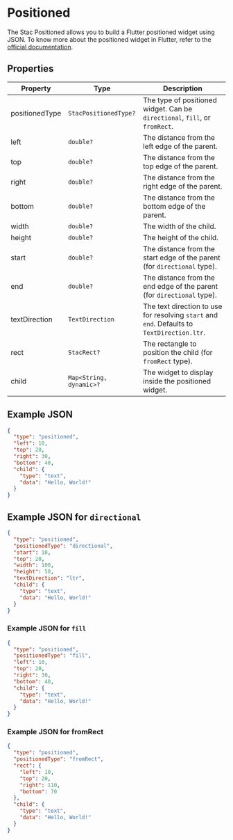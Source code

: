 # Positioned

The Stac Positioned allows you to build a Flutter positioned widget using JSON.
To know more about the positioned widget in Flutter, refer to the [official documentation](https://api.flutter.dev/flutter/widgets/Positioned-class.html).

## Properties

| Property       | Type                    | Description                                                                                 |
|----------------|-------------------------|---------------------------------------------------------------------------------------------|
| positionedType | `StacPositionedType?`  | The type of positioned widget. Can be `directional`, `fill`, or `fromRect`.                 |
| left           | `double?`               | The distance from the left edge of the parent.                                              |
| top            | `double?`               | The distance from the top edge of the parent.                                               |
| right          | `double?`               | The distance from the right edge of the parent.                                             |
| bottom         | `double?`               | The distance from the bottom edge of the parent.                                            |
| width          | `double?`               | The width of the child.                                                                     |
| height         | `double?`               | The height of the child.                                                                    |
| start          | `double?`               | The distance from the start edge of the parent (for `directional` type).                    |
| end            | `double?`               | The distance from the end edge of the parent (for `directional` type).                      |
| textDirection  | `TextDirection`         | The text direction to use for resolving `start` and `end`. Defaults to `TextDirection.ltr`. |
| rect           | `StacRect?`            | The rectangle to position the child (for `fromRect` type).                                  |
| child          | `Map<String, dynamic>?` | The widget to display inside the positioned widget.                                         |

## Example JSON

```json
{
  "type": "positioned",
  "left": 10,
  "top": 20,
  "right": 30,
  "bottom": 40,
  "child": {
    "type": "text",
    "data": "Hello, World!"
  }
}
```

## Example JSON for `directional`

```json
{
  "type": "positioned",
  "positionedType": "directional",
  "start": 10,
  "top": 20,
  "width": 100,
  "height": 50,
  "textDirection": "ltr",
  "child": {
    "type": "text",
    "data": "Hello, World!"
  }
}
```

### Example JSON for `fill`

```json
{
  "type": "positioned",
  "positionedType": "fill",
  "left": 10,
  "top": 20,
  "right": 30,
  "bottom": 40,
  "child": {
    "type": "text",
    "data": "Hello, World!"
  }
}
```

### Example JSON for fromRect

```json
{
  "type": "positioned",
  "positionedType": "fromRect",
  "rect": {
    "left": 10,
    "top": 20,
    "right": 110,
    "bottom": 70
  },
  "child": {
    "type": "text",
    "data": "Hello, World!"
  }
}
```